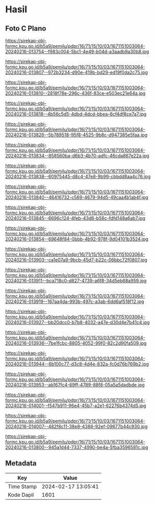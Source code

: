 # Hasil

## Foto C Plano

https://sirekap-obj-formc.kpu.go.id/b5a9/pemilu/pdpr/16/71/15/10/03/1671151003064-20240216-013754--f983c004-5bc1-4e49-b04d-a3aadb9a30b8.jpg

https://sirekap-obj-formc.kpu.go.id/b5a9/pemilu/pdpr/16/71/15/10/03/1671151003064-20240216-013807--972b3234-d90e-419b-bd29-ed19f0da2c75.jpg

https://sirekap-obj-formc.kpu.go.id/b5a9/pemilu/pdpr/16/71/15/10/03/1671151003064-20240216-013810--2818f78e-296c-436f-83ce-e503ec21e64a.jpg

https://sirekap-obj-formc.kpu.go.id/b5a9/pemilu/pdpr/16/71/15/10/03/1671151003064-20240216-013818--4b56c5d5-4dbd-4dcd-bbea-6cf4df8ce7a7.jpg

https://sirekap-obj-formc.kpu.go.id/b5a9/pemilu/pdpr/16/71/15/10/03/1671151003064-20240216-013826--5b789518-95f8-4525-9b8c-d947385e5faa.jpg

https://sirekap-obj-formc.kpu.go.id/b5a9/pemilu/pdpr/16/71/15/10/03/1671151003064-20240216-013834--858560ba-d6b3-4b70-adfc-46cda867e22a.jpg

https://sirekap-obj-formc.kpu.go.id/b5a9/pemilu/pdpr/16/71/15/10/03/1671151003064-20240216-013838--60975445-d8c4-47e8-9b99-cbbdd8aa4c76.jpg

https://sirekap-obj-formc.kpu.go.id/b5a9/pemilu/pdpr/16/71/15/10/03/1671151003064-20240216-013840--46416732-c569-4679-94d5-49caa4b1ab4f.jpg

https://sirekap-obj-formc.kpu.go.id/b5a9/pemilu/pdpr/16/71/15/10/03/1671151003064-20240216-013845--6696c124-4feb-43d6-b58c-fdfd148a6ab7.jpg

https://sirekap-obj-formc.kpu.go.id/b5a9/pemilu/pdpr/16/71/15/10/03/1671151003064-20240216-013854--69648f84-0bbb-4b92-978f-9d04101b3524.jpg

https://sirekap-obj-formc.kpu.go.id/b5a9/pemilu/pdpr/16/71/15/10/03/1671151003064-20240216-013903--ca1e07a9-9bcb-45d7-b22c-06bbc72f0807.jpg

https://sirekap-obj-formc.kpu.go.id/b5a9/pemilu/pdpr/16/71/15/10/03/1671151003064-20240216-013911--bca718c0-d827-4739-a6f8-34d5eb68a959.jpg

https://sirekap-obj-formc.kpu.go.id/b5a9/pemilu/pdpr/16/71/15/10/03/1671151003064-20240216-013919--167aa4da-993b-497c-a3ab-6dd6af518f12.jpg

https://sirekap-obj-formc.kpu.go.id/b5a9/pemilu/pdpr/16/71/15/10/03/1671151003064-20240216-013927--bb20dcc0-b7b8-4032-a47e-d30d4e7b41c4.jpg

https://sirekap-obj-formc.kpu.go.id/b5a9/pemilu/pdpr/16/71/15/10/03/1671151003064-20240216-013936--7be1fcbc-8805-4052-99f0-82c2d90fa509.jpg

https://sirekap-obj-formc.kpu.go.id/b5a9/pemilu/pdpr/16/71/15/10/03/1671151003064-20240216-013944--6b100c77-d3c8-4d4e-832a-fc0d76b769b2.jpg

https://sirekap-obj-formc.kpu.go.id/b5a9/pemilu/pdpr/16/71/15/10/03/1671151003064-20240216-013953--ab167fc4-69ff-4789-88f8-05a5a5dadbde.jpg

https://sirekap-obj-formc.kpu.go.id/b5a9/pemilu/pdpr/16/71/15/10/03/1671151003064-20240216-014001--f547b911-96e4-45b7-a2e1-62276b4374d5.jpg

https://sirekap-obj-formc.kpu.go.id/b5a9/pemilu/pdpr/16/71/15/10/03/1671151003064-20240216-014007--482f8c11-38e8-4386-92ef-09677b44c930.jpg

https://sirekap-obj-formc.kpu.go.id/b5a9/pemilu/pdpr/16/71/15/10/03/1671151003064-20240216-013800--945a1d44-7337-4990-be4a-5fba3596581c.jpg


## Metadata

| Key        | Value               |
| ---------- | ------------------- |
| Time Stamp | 2024-02-17 13:05:41 |
| Kode Dapil | 1601                |



